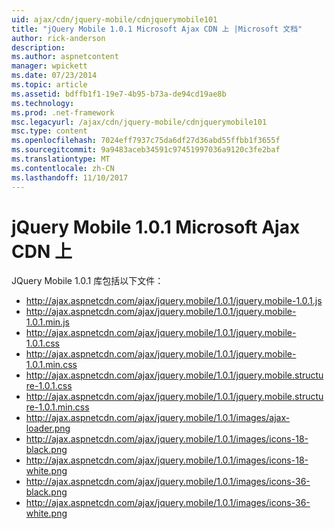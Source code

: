 ```yaml
---
uid: ajax/cdn/jquery-mobile/cdnjquerymobile101
title: "jQuery Mobile 1.0.1 Microsoft Ajax CDN 上 |Microsoft 文档"
author: rick-anderson
description: 
ms.author: aspnetcontent
manager: wpickett
ms.date: 07/23/2014
ms.topic: article
ms.assetid: bdffb1f1-19e7-4b95-b73a-de94cd19ae8b
ms.technology: 
ms.prod: .net-framework
msc.legacyurl: /ajax/cdn/jquery-mobile/cdnjquerymobile101
msc.type: content
ms.openlocfilehash: 7024eff7937c75da6df27d36abd55ffbb1f3655f
ms.sourcegitcommit: 9a9483aceb34591c97451997036a9120c3fe2baf
ms.translationtype: MT
ms.contentlocale: zh-CN
ms.lasthandoff: 11/10/2017
---
```

<a name="jquery-mobile-101-on-the-microsoft-ajax-cdn"></a>jQuery Mobile 1.0.1 Microsoft Ajax CDN 上
====================
JQuery Mobile 1.0.1 库包括以下文件：

- http://ajax.aspnetcdn.com/ajax/jquery.mobile/1.0.1/jquery.mobile-1.0.1.js
- http://ajax.aspnetcdn.com/ajax/jquery.mobile/1.0.1/jquery.mobile-1.0.1.min.js
- http://ajax.aspnetcdn.com/ajax/jquery.mobile/1.0.1/jquery.mobile-1.0.1.css
- http://ajax.aspnetcdn.com/ajax/jquery.mobile/1.0.1/jquery.mobile-1.0.1.min.css
- http://ajax.aspnetcdn.com/ajax/jquery.mobile/1.0.1/jquery.mobile.structure-1.0.1.css
- http://ajax.aspnetcdn.com/ajax/jquery.mobile/1.0.1/jquery.mobile.structure-1.0.1.min.css
- http://ajax.aspnetcdn.com/ajax/jquery.mobile/1.0.1/images/ajax-loader.png
- http://ajax.aspnetcdn.com/ajax/jquery.mobile/1.0.1/images/icons-18-black.png
- http://ajax.aspnetcdn.com/ajax/jquery.mobile/1.0.1/images/icons-18-white.png
- http://ajax.aspnetcdn.com/ajax/jquery.mobile/1.0.1/images/icons-36-black.png
- http://ajax.aspnetcdn.com/ajax/jquery.mobile/1.0.1/images/icons-36-white.png
